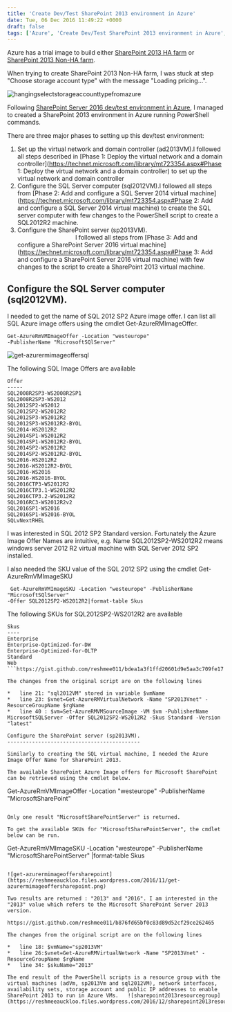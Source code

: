 ```yaml
---
title: 'Create Dev/Test SharePoint 2013 environment in Azure'
date: Tue, 06 Dec 2016 11:49:22 +0000
draft: false
tags: ['Azure', 'Create Dev/Test SharePoint 2013 environment in Azure', 'Create SharePoint 2013 VM', 'Create SQL Server 2012 VM', 'Get-AzureRmVMImageOffer', 'Get-AzureRmVMImageSKU', 'PowerShell', 'SharePoint 2013', 'SQL Server', 'Virtual Machine', 'Virtual Network']
---
```


Azure has a trial image to build either [SharePoint 2013 HA farm](https://azure.microsoft.com/en-gb/marketplace/partners/sharepoint2013/sharepoint2013farmsharepoint2013-ha/) or [SharePoint 2013 Non-HA farm](https://azure.microsoft.com/en-gb/marketplace/partners/sharepoint2013/sharepoint2013farmsharepoint2013-nonha/).

When trying to create SharePoint 2013 Non-HA farm, I was stuck at step "Choose storage account type" with the message "Loading pricing...".

![hangingselectstorageaccounttypefromazure](https://reshmeeauckloo.files.wordpress.com/2016/11/hangingselectstorageaccounttypefromazure.png)

Following [SharePoint Server 2016 dev/test environment in Azure](https://technet.microsoft.com/library/mt723354.aspx), I managed to created a SharePoint 2013 environment in Azure running PowerShell commands.

There are three major phases to setting up this dev/test environment:

1.  Set up the virtual network and domain controller (ad2013VM).I followed all steps described in [Phase 1: Deploy the virtual network and a domain controller](https://technet.microsoft.com/library/mt723354.aspx#Phase 1: Deploy the virtual network and a domain controller) to set up the virtual network and domain controller
2.  Configure the SQL Server computer (sql2012VM).I followed all steps from [Phase 2: Add and configure a SQL Server 2014 virtual machine](https://technet.microsoft.com/library/mt723354.aspx#Phase 2: Add and configure a SQL Server 2014 virtual machine) to create the SQL server computer with few changes to the PowerShell script to create a SQL2012R2 machine.
3.  Configure the SharePoint server (sp2013VM).                                                                               I followed all steps from [Phase 3: Add and configure a SharePoint Server 2016 virtual machine](https://technet.microsoft.com/library/mt723354.aspx#Phase 3: Add and configure a SharePoint Server 2016 virtual machine) with few changes to the script to create a SharePoint 2013 virtual machine.

Configure the SQL Server computer (sql2012VM).
----------------------------------------------

I needed to get the name of SQL 2012 SP2 Azure image offer. I can list all SQL Azure image offers using the cmdlet Get-AzureRMImageOffer.

```
Get-AzureRmVMImageOffer -Location "westeurope" 
-PublisherName "MicrosoftSQlServer"
```

![get-azurermimageoffersql](https://reshmeeauckloo.files.wordpress.com/2016/11/get-azurermimageoffersql.png)

The following SQL Image Offers are available

```
Offer
-----
SQL2008R2SP3-WS2008R2SP1
SQL2008R2SP3-WS2012
SQL2012SP2-WS2012
SQL2012SP2-WS2012R2
SQL2012SP3-WS2012R2
SQL2012SP3-WS2012R2-BYOL
SQL2014-WS2012R2
SQL2014SP1-WS2012R2
SQL2014SP1-WS2012R2-BYOL
SQL2014SP2-WS2012R2
SQL2014SP2-WS2012R2-BYOL
SQL2016-WS2012R2
SQL2016-WS2012R2-BYOL
SQL2016-WS2016
SQL2016-WS2016-BYOL
SQL2016CTP3-WS2012R2
SQL2016CTP3.1-WS2012R2
SQL2016CTP3.2-WS2012R2
SQL2016RC3-WS2012R2v2
SQL2016SP1-WS2016
SQL2016SP1-WS2016-BYOL
SQLvNextRHEL
```

I was interested in SQL 2012 SP2 Standard version. Fortunately the Azure Image Offer Names are intuitive, e.g. Name SQL2012SP2-WS2012R2 means windows server 2012 R2 virtual machine with SQL Server 2012 SP2 installed.

I also needed the SKU value of the SQL 2012 SP2 using the cmdlet Get-AzureRmVMImageSKU

```
 Get-AzureRmVMImageSKU -Location "westeurope" -PublisherName "MicrosoftSQlServer" 
-Offer SQL2012SP2-WS2012R2|format-table Skus
```

The following SKUs for SQL2012SP2-WS2012R2 are available

```
Skus
----
Enterprise
Enterprise-Optimized-for-DW
Enterprise-Optimized-for-OLTP
Standard
Web
```https://gist.github.com/reshmee011/bdea1a3f1ffd20601d9e5aa3c709fe17

The changes from the original script are on the following lines

*   line 21: "sql2012VM" stored in variable $vmName
*   line 23: $vnet=Get-AzureRMVirtualNetwork -Name "SP2013Vnet" -ResourceGroupName $rgName
*   line 40 : $vm=Set-AzureRMVMSourceImage -VM $vm -PublisherName MicrosoftSQLServer -Offer SQL2012SP2-WS2012R2 -Skus Standard -Version "latest"

Configure the SharePoint server (sp2013VM).
-------------------------------------------

Similarly to creating the SQL virtual machine, I needed the Azure Image Offer Name for SharePoint 2013.

The available SharePoint Azure Image offers for Microsoft SharePoint can be retrieved using the cmdlet below.

```
Get-AzureRmVMImageOffer -Location "westeurope" 
-PublisherName "MicrosoftSharePoint"
```

Only one result "MicrosoftSharePointServer" is returned.

To get the available SKUs for "MicrosoftSharePointServer", the cmdlet below can be run.

```
 Get-AzureRmVMImageSKU -Location "westeurope" -PublisherName "MicrosoftSharePointServer" 
|format-table Skus
```

![get-azurermimageoffersharepoint](https://reshmeeauckloo.files.wordpress.com/2016/11/get-azurermimageoffersharepoint.png)

Two results are returned : "2013" and "2016". I am interested in the "2013" value which refers to the Microsoft SharePoint Server 2013 version.

https://gist.github.com/reshmee011/b876fd65bf0c83d89d52cf29ce262465

The changes from the original script are on the following lines

*   line 18: $vmName="sp2013VM"
*   line 26:$vnet=Get-AzureRMVirtualNetwork -Name "SP2013Vnet" -ResourceGroupName $rgName
*   line 34: $skuName="2013"

The end result of the PowerShell scripts is a resource group with the virtual machines (adVm, sp2013Vm and sql2012VM), network interfaces, availability sets, storage account and public IP addresses to enable SharePoint 2013 to run in Azure VMs.   ![sharepoint2013resourcegroup](https://reshmeeauckloo.files.wordpress.com/2016/12/sharepoint2013resourcegroup.png)